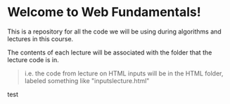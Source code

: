 # Welcome to **Web Fundamentals**!
This is a repository for all the code we will be using during algorithms and lectures in this course.

The contents of each lecture will be associated with the folder that the lecture code is in.

> i.e. the code from lecture on HTML inputs will be in the HTML folder, labeled something like "inputslecture.html"

test
